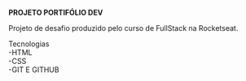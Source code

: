 <b>PROJETO PORTIFÓLIO DEV</b>

Projeto de desafio produzido pelo curso de FullStack na Rocketseat.

Tecnologias<br>
-HTML<br>
-CSS<br>
-GIT E GITHUB
